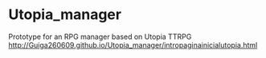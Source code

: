 # Utopia_manager
Prototype for an RPG manager based on Utopia TTRPG
http://Guiga260609.github.io/Utopia_manager/intropaginainicialutopia.html
